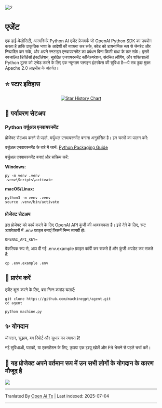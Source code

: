 ![2](https://github.com/user-attachments/assets/a18257a3-a678-4fd4-bf77-750dab4d99bb)

# एजेंट

एक हाई-वेलोसिटी, आत्मनिर्भर Python AI एजेंट फ्रेमवर्क जो OpenAI Python SDK का उपयोग करता है ताकि प्राकृतिक भाषा के आदेशों की व्याख्या कर सके, कोड को डायनामिक रूप से जेनरेट और निष्पादित कर सके, और अपने रनटाइम एनवायरनमेंट का प्रबंधन बिना किसी बाधा के कर सके। इसमें स्वचालित डिपेंडेंसी इंस्टॉलेशन, सुरक्षित एनवायरनमेंट कॉन्फ़िगरेशन, संरचित लॉगिंग, और शक्तिशाली Python टूल्स को एम्बेड करने के लिए एक न्यूनतम प्लगइन इंटरफेस की सुविधा है—ये सब कुछ मुक्त Apache 2.0 लाइसेंस के अंतर्गत।

## ⭐ स्टार इतिहास

<p align="center">
  <a href="https://star-history.com/#machinegpt/agent&Date">
    <img alt="Star History Chart" src="https://api.star-history.com/svg?repos=machinegpt/agent&type=Date&theme=dark" onerror="this.src='https://api.star-history.com/svg?repos=machinegpt/agent&type=Date'" />
  </a>
</p>


## 🔧 पर्यावरण सेटअप

### Python वर्चुअल एनवायरनमेंट
प्रोजेक्ट सेटअप करने से पहले, वर्चुअल एनवायरनमेंट बनाना अनुशंसित है। इन चरणों का पालन करें:

वर्चुअल एनवायरनमेंट के बारे में जानें: [Python Packaging Guide](https://packaging.python.org/en/latest/guides/installing-using-pip-and-virtual-environments/)

वर्चुअल एनवायरनमेंट बनाएं और सक्रिय करें:

**Windows:**

```
py -m venv .venv
.venv\Scripts\activate
```

**macOS/Linux:**
```
python3 -m venv .venv
source .venv/bin/activate
```

### प्रोजेक्ट सेटअप
इस प्रोजेक्ट को कार्य करने के लिए OpenAI API कुंजी की आवश्यकता है। इसे देने के लिए, रूट डायरेक्टरी में .env फ़ाइल बनाएं जिसमें निम्न सामग्री हो:
```
OPENAI_API_KEY=
```
वैकल्पिक रूप से, आप दी गई .env.example फ़ाइल कॉपी कर सकते हैं और कुंजी अपडेट कर सकते हैं:
```
cp .env.example .env
```

## 🧠 प्रारंभ करें
एजेंट शुरू करने के लिए, बस निम्न कमांड चलाएँ:
```
git clone https://github.com/machinegpt/agent.git
cd agent

python machine.py
```

## ✨ योगदान

योगदान, सुझाव, बग रिपोर्ट और सुधार का स्वागत है!

नई सुविधाओं, घटकों, या एक्सटेंशन के लिए, कृपया एक इश्यू खोलें और PR भेजने से पहले चर्चा करें।

## 💖 यह प्रोजेक्ट अपने वर्तमान रूप में उन सभी लोगों के योगदान के कारण मौजूद है
<a href="https://github.com/machinegpt/agent/graphs/contributors">
  <img src="https://contrib.rocks/image?repo=machinegpt/agent" />
</a>


---

Tranlated By [Open Ai Tx](https://github.com/OpenAiTx/OpenAiTx) | Last indexed: 2025-07-04

---